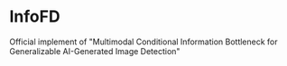 # InfoFD
Official implement of "Multimodal Conditional Information  Bottleneck for Generalizable AI-Generated Image Detection"
